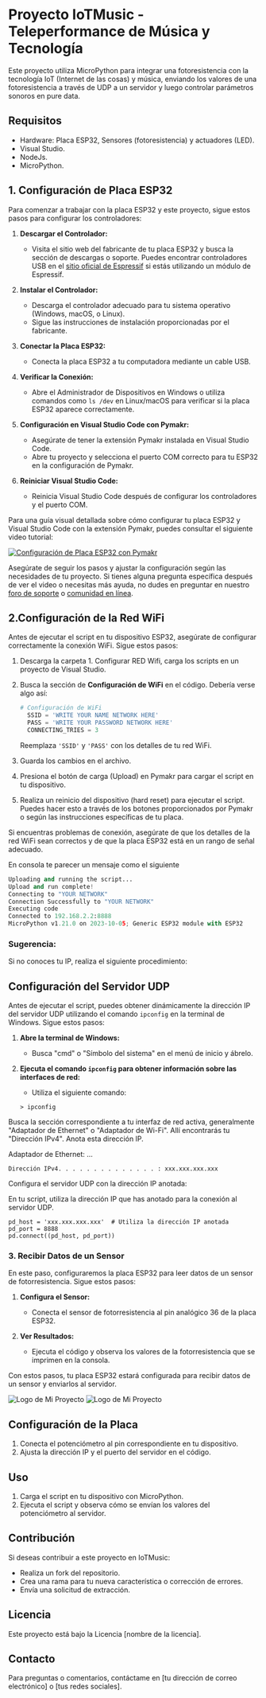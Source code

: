 # Proyecto IoTMusic - Teleperformance de Música y Tecnología

Este proyecto utiliza MicroPython para integrar una fotoresistencia con la tecnología IoT (Internet de las cosas) y música, enviando los valores de una fotoresistencia a través de UDP a un servidor y luego controlar parámetros sonoros en pure data.

## Requisitos

- Hardware: Placa ESP32, Sensores (fotoresistencia) y actuadores (LED).
- Visual Studio.
- NodeJs.
- MicroPython.

## 1. Configuración de Placa ESP32

Para comenzar a trabajar con la placa ESP32 y este proyecto, sigue estos pasos para configurar los controladores:

1. **Descargar el Controlador:**
   - Visita el sitio web del fabricante de tu placa ESP32 y busca la sección de descargas o soporte. Puedes encontrar controladores USB en el [sitio oficial de Espressif](https://www.espressif.com/en/support/download/all) si estás utilizando un módulo de Espressif.

2. **Instalar el Controlador:**
   - Descarga el controlador adecuado para tu sistema operativo (Windows, macOS, o Linux).
   - Sigue las instrucciones de instalación proporcionadas por el fabricante.

3. **Conectar la Placa ESP32:**
   - Conecta la placa ESP32 a tu computadora mediante un cable USB.

4. **Verificar la Conexión:**
   - Abre el Administrador de Dispositivos en Windows o utiliza comandos como `ls /dev` en Linux/macOS para verificar si la placa ESP32 aparece correctamente.

5. **Configuración en Visual Studio Code con Pymakr:**
   - Asegúrate de tener la extensión Pymakr instalada en Visual Studio Code.
   - Abre tu proyecto y selecciona el puerto COM correcto para tu ESP32 en la configuración de Pymakr.

6. **Reiniciar Visual Studio Code:**
   - Reinicia Visual Studio Code después de configurar los controladores y el puerto COM.

Para una guía visual detallada sobre cómo configurar tu placa ESP32 y Visual Studio Code con la extensión Pymakr, puedes consultar el siguiente video tutorial:

[![Configuración de Placa ESP32 con Pymakr](https://img.youtube.com/vi/YOeV14SESls/0.jpg)](https://www.youtube.com/watch?v=YOeV14SESls&t=186s)

Asegúrate de seguir los pasos y ajustar la configuración según las necesidades de tu proyecto. Si tienes alguna pregunta específica después de ver el video o necesitas más ayuda, no dudes en preguntar en nuestro [foro de soporte](#enlace-al-foro) o [comunidad en línea](#enlace-a-comunidad).

## 2.Configuración de la Red WiFi

Antes de ejecutar el script en tu dispositivo ESP32, asegúrate de configurar correctamente la conexión WiFi. Sigue estos pasos:

1. Descarga la carpeta 1. Configurar RED Wifi, carga los scripts en un proyecto de Visual Studio.

2. Busca la sección de **Configuración de WiFi** en el código. Debería verse algo así:

    ```python
    # Configuración de WiFi
      SSID = 'WRITE YOUR NAME NETWORK HERE'
      PASS = 'WRITE YOUR PASSWORD NETWORK HERE'
      CONNECTING_TRIES = 3
    ```

    Reemplaza `'SSID'` y `'PASS'` con los detalles de tu red WiFi.

3. Guarda los cambios en el archivo.

4. Presiona el botón de carga (Upload) en Pymakr para cargar el script en tu dispositivo.

5. Realiza un reinicio del dispositivo (hard reset) para ejecutar el script. Puedes hacer esto a través de los botones proporcionados por Pymakr o según las instrucciones específicas de tu placa.
   
Si encuentras problemas de conexión, asegúrate de que los detalles de la red WiFi sean correctos y de que la placa ESP32 está en un rango de señal adecuado.

En consola te parecer un mensaje como el siguiente

```python
Uploading and running the script...
Upload and run complete!
Connecting to "YOUR NETWORK"
Connection Successfully to "YOUR NETWORK"
Executing code
Connected to 192.168.2.2:8888
MicroPython v1.21.0 on 2023-10-05; Generic ESP32 module with ESP32
```

### Sugerencia:
Si no conoces tu IP, realiza el siguiente procedimiento:

## Configuración del Servidor UDP

Antes de ejecutar el script, puedes obtener dinámicamente la dirección IP del servidor UDP utilizando el comando `ipconfig` en la terminal de Windows. Sigue estos pasos:

1. **Abre la terminal de Windows:**
   - Busca "cmd" o "Símbolo del sistema" en el menú de inicio y ábrelo.

2. **Ejecuta el comando `ipconfig` para obtener información sobre las interfaces de red:**
   - Utiliza el siguiente comando:

   ```plaintext
   > ipconfig

Busca la sección correspondiente a tu interfaz de red activa, generalmente "Adaptador de Ethernet" o "Adaptador de Wi-Fi". Allí encontrarás tu "Dirección IPv4". Anota esta dirección IP.

Adaptador de Ethernet:
...
   ```plaintext
   Dirección IPv4. . . . . . . . . . . . . . : xxx.xxx.xxx.xxx
   ```
Configura el servidor UDP con la dirección IP anotada:

En tu script, utiliza la dirección IP que has anotado para la conexión al servidor UDP.
```plaintext
pd_host = 'xxx.xxx.xxx.xxx'  # Utiliza la dirección IP anotada
pd_port = 8888
pd.connect((pd_host, pd_port))
```
### 3. Recibir Datos de un Sensor

En este paso, configuraremos la placa ESP32 para leer datos de un sensor de fotorresistencia. Sigue estos pasos:

1. **Configura el Sensor:**
   - Conecta el sensor de fotorresistencia al pin analógico 36 de la placa ESP32.

2. **Ver Resultados:**
   - Ejecuta el código y observa los valores de la fotorresistencia que se imprimen en la consola.

Con estos pasos, tu placa ESP32 estará configurada para recibir datos de un sensor y enviarlos al servidor.

![Logo de Mi Proyecto](https://github.com/EddieBorbon/IoTMusic/mages/esp32-ldr-wiring.jpg)
![Logo de Mi Proyecto](https://github.comEddieBorbon/IoTMusic/Images/ESP32-Pinout.jpg)

## Configuración de la Placa

1. Conecta el potenciómetro al pin correspondiente en tu dispositivo.
2. Ajusta la dirección IP y el puerto del servidor en el código.

## Uso

1. Carga el script en tu dispositivo con MicroPython.
2. Ejecuta el script y observa cómo se envían los valores del potenciómetro al servidor.

## Contribución

Si deseas contribuir a este proyecto en IoTMusic:
- Realiza un fork del repositorio.
- Crea una rama para tu nueva característica o corrección de errores.
- Envía una solicitud de extracción.

## Licencia

Este proyecto está bajo la Licencia [nombre de la licencia].

## Contacto

Para preguntas o comentarios, contáctame en [tu dirección de correo electrónico] o [tus redes sociales].
